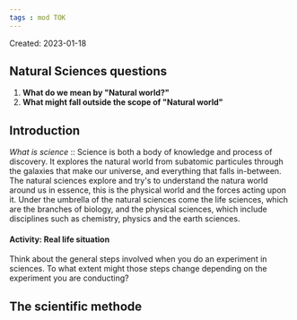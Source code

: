 ```yaml
---
tags : mod TOK
---
```

Created: 2023-01-18 

## Natural Sciences questions

1. **What do we mean by "Natural world?"**
2. **What might fall outside the scope of "Natural world"** 

##  Introduction

*What is science* :: Science is both a body of knowledge and process of discovery. It explores the natural world from subatomic particules through the galaxies that make our universe, and everything that falls in-between.
The natural sciences explore and try's to understand the natura world around us in essence, this is the physical world and the forces acting upon it. Under the umbrella of the natural sciences come the life sciences, which are the branches of biology, and the physical sciences, which include disciplines such as chemistry, physics and the earth sciences.

#### Activity: Real life situation 
Think about the general steps involved when you do an experiment in sciences. To what extent might those steps change depending on the experiment you are conducting?

## The scientific methode